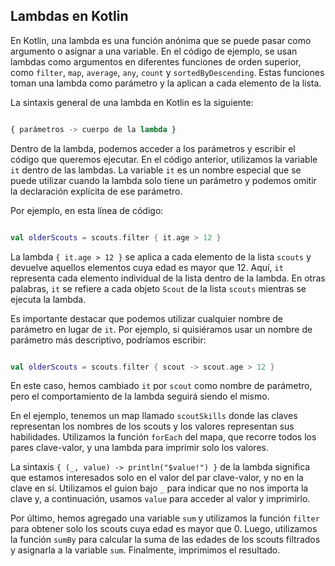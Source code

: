## Lambdas en Kotlin

En Kotlin, una lambda es una función anónima que se puede pasar como argumento o asignar a una variable. En el código de ejemplo, se usan lambdas como argumentos en diferentes funciones de orden superior, como `filter`, `map`, `average`, `any`, `count` y `sortedByDescending`. Estas funciones toman una lambda como parámetro y la aplican a cada elemento de la lista.

La sintaxis general de una lambda en Kotlin es la siguiente:

```python

{ parámetros -> cuerpo de la lambda }
```



Dentro de la lambda, podemos acceder a los parámetros y escribir el código que queremos ejecutar. En el código anterior, utilizamos la variable `it` dentro de las lambdas. La variable `it` es un nombre especial que se puede utilizar cuando la lambda solo tiene un parámetro y podemos omitir la declaración explícita de ese parámetro.

Por ejemplo, en esta línea de código:

```kotlin

val olderScouts = scouts.filter { it.age > 12 }
```



La lambda `{ it.age > 12 }` se aplica a cada elemento de la lista `scouts` y devuelve aquellos elementos cuya edad es mayor que 12. Aquí, `it` representa cada elemento individual de la lista dentro de la lambda. En otras palabras, `it` se refiere a cada objeto `Scout` de la lista `scouts` mientras se ejecuta la lambda.

Es importante destacar que podemos utilizar cualquier nombre de parámetro en lugar de `it`. Por ejemplo, si quisiéramos usar un nombre de parámetro más descriptivo, podríamos escribir:

```kotlin

val olderScouts = scouts.filter { scout -> scout.age > 12 }
```



En este caso, hemos cambiado `it` por `scout` como nombre de parámetro, pero el comportamiento de la lambda seguirá siendo el mismo.


En el ejemplo, tenemos un map llamado `scoutSkills` donde las claves representan los nombres de los scouts y los valores representan sus habilidades. Utilizamos la función `forEach` del mapa, que recorre todos los pares clave-valor, y una lambda para imprimir solo los valores.

La sintaxis `{ (_, value) -> println("$value!") }` de la lambda significa que estamos interesados solo en el valor del par clave-valor, y no en la clave en sí. Utilizamos el guion bajo `_` para indicar que no nos importa la clave y, a continuación, usamos `value` para acceder al valor y imprimirlo.

Por último, hemos agregado una variable `sum` y utilizamos la función `filter` para obtener solo los scouts cuya edad es mayor que 0. Luego, utilizamos la función `sumBy` para calcular la suma de las edades de los scouts filtrados y asignarla a la variable `sum`. Finalmente, imprimimos el resultado.
